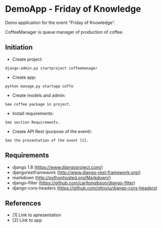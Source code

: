 DemoApp - Friday of Knowledge
=============================

Demo application for the event "Friday of Knowledge".

CoffeeManager is queue manager of production of coffee.

## Initiation ##

* Create project:

```
django-admin.py startproject coffeemanager
```

* Create app:

```
python manage.py startapp coffe
```

* Create models and admin:

```
See coffee package in project.
```

* Install requirements:

```
See section Requirements.
```

* Create API Rest (purpose of the event):

```
See the presentation of the event [1].
```

## Requirements ##

* django 1.8 (https://www.djangoproject.com/)
* djangorestframework (http://www.django-rest-framework.org/)
* markdown (http://pythonhosted.org/Markdown/)
* django-filter (https://github.com/carltongibson/django-filter)
* django-cors-headers (https://github.com/ottoyiu/django-cors-headers)

## References ##

* [1] Link to apresentation
* [2] Link to app